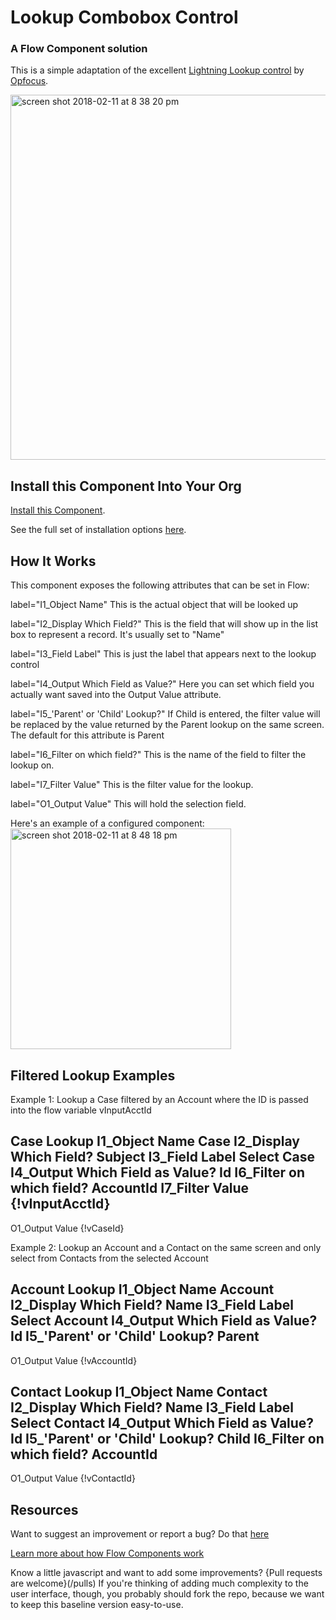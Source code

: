 # Lookup Combobox Control #

### A Flow Component solution  ###

This is a simple adaptation of the excellent [Lightning Lookup control](https://opfocus.com/lightning-lookup-input-field-2/) by [Opfocus](https://opfocus.com/).   

<img width="584" alt="screen shot 2018-02-11 at 8 38 20 pm" src="https://user-images.githubusercontent.com/3140883/36083801-c54a23ea-0f6b-11e8-8adf-10d2f35f131b.png">

## Install this Component Into Your Org ##

[Install this Component](/flow_screen_components/lookupFSC/mdapioutput/lookupFSC.zip).

See the full set of installation options [here](/install.md).

## How It Works ##

This component exposes the following attributes that can be set in Flow:

label="I1_Object Name" This is the actual object that will be looked up

label="I2_Display Which Field?" This is the field that will show up in the list box to represent a record. It's usually set to "Name"

label="I3_Field Label"  This is just the label that appears next to the lookup control

label="I4_Output Which Field as Value?" Here you can set which field you actually want saved into the Output Value attribute.

label="I5_'Parent' or 'Child' Lookup?" If Child is entered, the filter value will be replaced by the value returned by the Parent lookup on the same screen.  The default for this attribute is Parent

label="I6_Filter on which field?" This is the name of the field to filter the lookup on.

label="I7_Filter Value" This is the filter value for the lookup.

label="O1_Output Value" This will hold the selection field. 



Here's an example of a configured component:
<img width="353" alt="screen shot 2018-02-11 at 8 48 18 pm" src="https://user-images.githubusercontent.com/3140883/36083917-ed8c32ca-0f6c-11e8-956d-82c674a92495.png">

## Filtered Lookup Examples ##

Example 1: Lookup a Case filtered by an Account where the ID is passed into the flow variable vInputAcctId

 Case Lookup
  I1_Object Name                    Case
  I2_Display Which Field?           Subject
  I3_Field Label                    Select Case
  I4_Output Which Field as Value?   Id
  I6_Filter on which field?         AccountId
  I7_Filter Value                   {!vInputAcctId}
  ---
  O1_Output Value                   {!vCaseId}


Example 2: Lookup an Account and a Contact on the same screen and only select from Contacts from the selected Account

Account Lookup
  I1_Object Name                    Account
  I2_Display Which Field?           Name
  I3_Field Label                    Select Account
  I4_Output Which Field as Value?   Id
  I5_'Parent' or 'Child' Lookup?    Parent
  ---
  O1_Output Value                   {!vAccountId}
  
Contact Lookup
  I1_Object Name                    Contact
  I2_Display Which Field?           Name
  I3_Field Label                    Select Contact
  I4_Output Which Field as Value?   Id
  I5_'Parent' or 'Child' Lookup?    Child
  I6_Filter on which field?         AccountId
  ---
  O1_Output Value                   {!vContactId}      


## Resources ##

Want to suggest an improvement or report a bug? Do that [here](/issues)

[Learn more about how Flow Components work](/README.md)

Know a little javascript and want to add some improvements? {Pull requests are welcome}(/pulls) If you're thinking of adding much complexity to the user interface, though, you probably should fork the repo, because we want to keep this baseline version easy-to-use.







